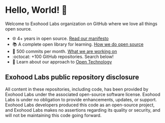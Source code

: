 # Hello, World! :wave:

Welcome to Exohood Labs organization on GitHub where we love all things open source.

* 🌐 4+ years in open source. [Read our manifesto](https://exohood.com/exohood-labs-manifesto/)
* :books: A complete open library for learning. [How we do open source](https://exohood.com/open-library/)
* :office: 500 commits per month. [What we are working on](https://exohood.com/sandbox/)
* :octocat: +100 GitHub repositories. Search below!
* 🔭 Learn about our approach to [Open Technology](https://exohood.com/about-us/)

## Exohood Labs public repository disclosure 
All content in these repositories, including code, has been provided by Exohood Labs under the associated open-source software license. Exohood Labs is under no obligation to provide enhancements, updates, or support. Exohood Labs developers produced this code as an open-source project, and Exohood Labs makes no assertions regarding its quality or security, and will not be maintaining this code going forward.
